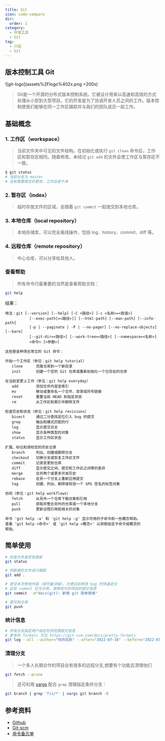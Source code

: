 ```yaml
---
title: Git
icon: code-compare
dir:
  order: 1
category:
  - 开发工具
  - Git
tag:
  - 介绍
  - Git
---
```


## 版本控制工具 Git

![git-logo](assets%2Flogo%402x.png =200x)

>Git是一个开源的分布式版本控制系统。它被设计用来以高速和高效的方式处理从小型到大型项目。它的开发是为了协调开发人员之间的工作。版本控制使我们能够在同一工作区跟踪并与我们的团队成员一起工作。

## 基础概念

### 1. 工作区（workspace）

>当前文件夹中可见的文件结构。在初始化或执行 `git clean` 命令后，工作区和暂存区相同。随着修改，未经过 `git add` 的文件会使工作区与暂存区不一致。

```bash
$ git status
# 当前分支为 master
# 没有需要提交的更改，工作目录干净
```

### 2. 暂存区（index）

>临时存放文件的区域，会随着 `git commit` 一起提交到本地仓库。

### 3. 本地仓库（local repository）

>本地存储库，可以完全离线操作，包括 log、history、commit、diff 等。

### 4. 远程仓库（remote repository）

>中心仓库，可以分享给其他人。


### 查看帮助

>所有命令行最重要的当然是查看帮助文档：

```bash
git help
```

结果：

```vim
用法：git [--version] [--help] [-C <路径>] [-c <名称>=<取值>]
           [--exec-path[=<路径>]] [--html-path] [--man-path] [--info-path]
           [-p | --paginate | -P | --no-pager] [--no-replace-objects] [--bare]
           [--git-dir=<路径>] [--work-tree=<路径>] [--namespace=<名称>]
           <命令> [<参数>]

这些是各种场合常见的 Git 命令：

开始一个工作区（参见：git help tutorial）
   clone      克隆仓库到一个新目录
   init       创建一个空的 Git 仓库或重新初始化一个已存在的仓库

在当前变更上工作（参见：git help everyday）
   add        添加文件内容至索引
   mv         移动或重命名一个文件、目录或符号链接
   reset      重置当前 HEAD 到指定状态
   rm         从工作区和索引中删除文件

检查历史和状态（参见：git help revisions）
   bisect     通过二分查找定位引入 bug 的提交
   grep       输出和模式匹配的行
   log        显示提交日志
   show       显示各种类型的对象
   status     显示工作区状态

扩展、标记和调校您的历史记录
   branch     列出、创建或删除分支
   checkout   切换分支或恢复工作区文件
   commit     记录变更到仓库
   diff       显示提交之间、提交和工作区之间等的差异
   merge      合并两个或更多开发历史
   rebase     在另一个分支上重新应用提交
   tag        创建、列出、删除或校验一个 GPG 签名的标签对象

协同（参见：git help workflows）
   fetch      从另外一个仓库下载对象和引用
   pull       获取并整合另外的仓库或一个本地分支
   push       更新远程引用和相关的对象

命令 'git help -a' 和 'git help -g' 显示可用的子命令和一些概念帮助。
查看 'git help <命令>' 或 'git help <概念>' 以获取给定子命令或概念的
帮助。
```

## 简单使用

```bash
# 检查文件是否有更新
git status

# 将新增的文件进行跟踪
git add .

# 提交本次修改内容（请尽量详细），方便日后修改 bug 时快速定位
# 此处 commit 仅为示例，请修改为你项目的提交信息
git commit  -m"docs(git): 新增 git 简单使用"

# 提交到仓库
git push
```

### 统计信息

```bash
# 所有分支指定用户指定时间范围提交信息
# 更多的 formats 可见 https://git-scm.com/docs/pretty-formats
git log --all --author="你的名称" --after="2022-07-16" --before="2022-07-23" --no-merges --pretty=format:"%an(%ae) %as: %s"
```

### 清理分支

>一个多人长期合作的项目会有很多的远程分支,想要有个功能去清理他们

```sh
git fetch --prune
```

>还可利用 [xargs](/os/linux/xargs) 配合 `grep` 清理指定条件分支：

```sh
git branch | grep 'fix/*' | xargs git branch -D
```

## 参考资料

+ [Github](https://help.github.com/en)
+ [Git-scm](https://git-scm.com/book/zh/v2)
+ [命令备忘单](https://training.github.com/downloads/zh_CN/github-git-cheat-sheet/)
